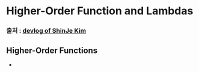 Higher-Order Function and Lambdas
===
### 출처 : [ devlog of ShinJe Kim](https://shinjekim.github.io/kotlin/2019/09/05/Kotlin-%EA%B3%A0%EC%B0%A8%EC%9B%90-%ED%95%A8%EC%88%98%EC%99%80-%EB%9E%8C%EB%8B%A4/)

Higher-Order Functions
---
* 
